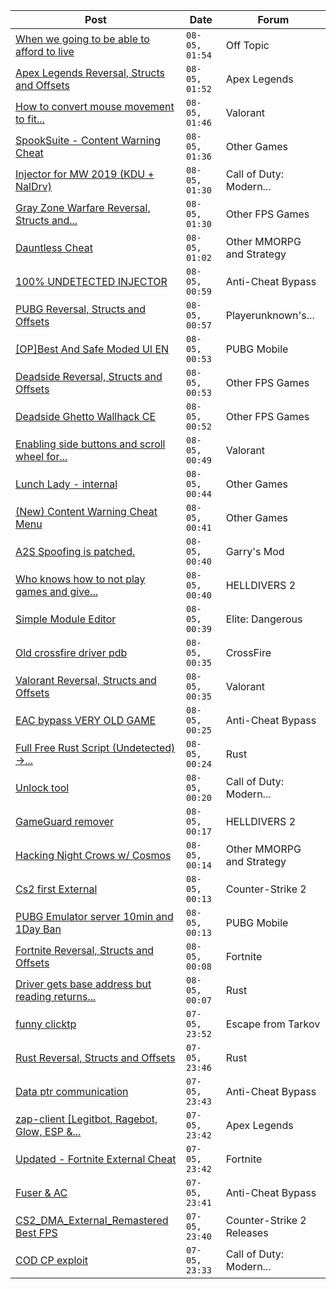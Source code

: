 |Post|Date|Forum|
|----|----|-----|
|[When we going to be able to afford to live](https://www.unknowncheats.me/forum/off-topic/635503-able-afford-live.html)|`08-05, 01:54`|Off Topic|
|[Apex Legends Reversal, Structs and Offsets](https://www.unknowncheats.me/forum/apex-legends/319804-apex-legends-reversal-structs-offsets.html)|`08-05, 01:52`|Apex Legends|
|[How to convert mouse movement to fit...](https://www.unknowncheats.me/forum/valorant/636150-convert-mouse-movement-fit-resolution-screen.html)|`08-05, 01:46`|Valorant|
|[SpookSuite - Content Warning Cheat](https://www.unknowncheats.me/forum/other-games/631549-spooksuite-content-warning-cheat.html)|`08-05, 01:36`|Other Games|
|[Injector for MW 2019 (KDU + NalDrv)](https://www.unknowncheats.me/forum/call-of-duty-modern-warfare/636045-injector-mw-2019-kdu-naldrv.html)|`08-05, 01:30`|Call of Duty: Modern...|
|[Gray Zone Warfare Reversal, Structs and...](https://www.unknowncheats.me/forum/other-fps-games/634880-gray-zone-warfare-reversal-structs-offsets.html)|`08-05, 01:30`|Other FPS Games|
|[Dauntless Cheat](https://www.unknowncheats.me/forum/other-mmorpg-and-strategy/620366-dauntless-cheat.html)|`08-05, 01:02`|Other MMORPG and Strategy|
|[100% UNDETECTED INJECTOR](https://www.unknowncheats.me/forum/anti-cheat-bypass/508347-100-undetected-injector.html)|`08-05, 00:59`|Anti-Cheat Bypass|
|[PUBG Reversal, Structs and Offsets](https://www.unknowncheats.me/forum/playerunknown-s-battlegrounds/214976-pubg-reversal-structs-offsets.html)|`08-05, 00:57`|Playerunknown's...|
|[\[OP\]Best And Safe Moded UI EN](https://www.unknowncheats.me/forum/pubg-mobile/636147-op-safe-moded-ui-en.html)|`08-05, 00:53`|PUBG Mobile|
|[Deadside Reversal, Structs and Offsets](https://www.unknowncheats.me/forum/other-fps-games/387306-deadside-reversal-structs-offsets.html)|`08-05, 00:53`|Other FPS Games|
|[Deadside Ghetto Wallhack CE](https://www.unknowncheats.me/forum/other-fps-games/624792-deadside-ghetto-wallhack-ce.html)|`08-05, 00:52`|Other FPS Games|
|[Enabling side buttons and scroll wheel for...](https://www.unknowncheats.me/forum/valorant/565093-enabling-buttons-scroll-wheel-arduino-leonardo.html)|`08-05, 00:49`|Valorant|
|[Lunch Lady - internal](https://www.unknowncheats.me/forum/other-games/635349-lunch-lady-internal.html)|`08-05, 00:44`|Other Games|
|[(New) Content Warning Cheat Menu](https://www.unknowncheats.me/forum/other-games/635382-content-warning-cheat-menu.html)|`08-05, 00:41`|Other Games|
|[A2S Spoofing is patched.](https://www.unknowncheats.me/forum/garry-s-mod/635371-a2s-spoofing-patched.html)|`08-05, 00:40`|Garry's Mod|
|[Who knows how to not play games and give...](https://www.unknowncheats.me/forum/helldivers-2-a/635931-play-games-friends-rewards.html)|`08-05, 00:40`|HELLDIVERS 2|
|[Simple Module Editor](https://www.unknowncheats.me/forum/elite-dangerous/573662-simple-module-editor.html)|`08-05, 00:39`|Elite: Dangerous|
|[Old crossfire driver pdb](https://www.unknowncheats.me/forum/crossfire/636144-crossfire-driver-pdb.html)|`08-05, 00:35`|CrossFire|
|[Valorant Reversal, Structs and Offsets](https://www.unknowncheats.me/forum/valorant/385792-valorant-reversal-structs-offsets.html)|`08-05, 00:35`|Valorant|
|[EAC bypass VERY OLD GAME](https://www.unknowncheats.me/forum/anti-cheat-bypass/635925-eac-bypass-game.html)|`08-05, 00:25`|Anti-Cheat Bypass|
|[Full Free Rust Script (Undetected) ->...](https://www.unknowncheats.me/forum/rust/634920-free-rust-script-undetected-30-04-2024-a.html)|`08-05, 00:24`|Rust|
|[Unlock tool](https://www.unknowncheats.me/forum/call-of-duty-modern-warfare-iii/636125-unlock-tool.html)|`08-05, 00:20`|Call of Duty: Modern...|
|[GameGuard remover](https://www.unknowncheats.me/forum/helldivers-2-a/634851-gameguard-remover.html)|`08-05, 00:17`|HELLDIVERS 2|
|[Hacking Night Crows w/ Cosmos](https://www.unknowncheats.me/forum/other-mmorpg-and-strategy/636099-hacking-night-crows-cosmos.html)|`08-05, 00:14`|Other MMORPG and Strategy|
|[Cs2 first External](https://www.unknowncheats.me/forum/counter-strike-2-a/632415-cs2-external.html)|`08-05, 00:13`|Counter-Strike 2|
|[PUBG Emulator server 10min and 1Day Ban](https://www.unknowncheats.me/forum/pubg-mobile/635363-pubg-emulator-server-10min-1day-ban.html)|`08-05, 00:13`|PUBG Mobile|
|[Fortnite Reversal, Structs and Offsets](https://www.unknowncheats.me/forum/fortnite/235061-fortnite-reversal-structs-offsets.html)|`08-05, 00:08`|Fortnite|
|[Driver gets base address but reading returns...](https://www.unknowncheats.me/forum/rust/636143-driver-base-address-reading-returns-0s.html)|`08-05, 00:07`|Rust|
|[funny clicktp](https://www.unknowncheats.me/forum/escape-from-tarkov/636110-funny-clicktp.html)|`07-05, 23:52`|Escape from Tarkov|
|[Rust Reversal, Structs and Offsets](https://www.unknowncheats.me/forum/rust/164256-rust-reversal-structs-offsets.html)|`07-05, 23:46`|Rust|
|[Data ptr communication](https://www.unknowncheats.me/forum/anti-cheat-bypass/636139-data-ptr-communication.html)|`07-05, 23:43`|Anti-Cheat Bypass|
|[zap-client \[Legitbot, Ragebot, Glow, ESP &...](https://www.unknowncheats.me/forum/apex-legends/628823-zap-client-legitbot-ragebot-glow-esp.html)|`07-05, 23:42`|Apex Legends|
|[Updated - Fortnite External Cheat](https://www.unknowncheats.me/forum/fortnite/629107-updated-fortnite-external-cheat.html)|`07-05, 23:42`|Fortnite|
|[Fuser & AC](https://www.unknowncheats.me/forum/anti-cheat-bypass/636126-fuser-ac.html)|`07-05, 23:41`|Anti-Cheat Bypass|
|[CS2_DMA_External_Remastered Best FPS](https://www.unknowncheats.me/forum/counter-strike-2-releases/636105-cs2_dma_external_remastered-fps.html)|`07-05, 23:40`|Counter-Strike 2 Releases|
|[COD CP exploit](https://www.unknowncheats.me/forum/call-of-duty-modern-warfare-iii/616611-cod-cp-exploit.html)|`07-05, 23:33`|Call of Duty: Modern...|
